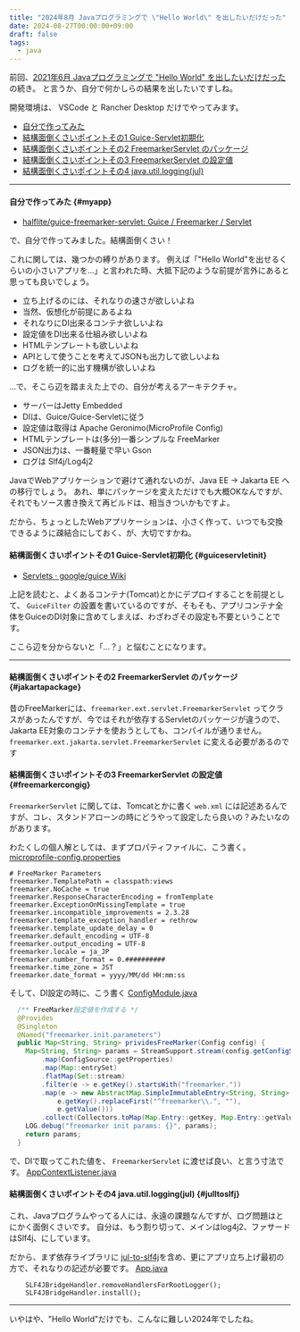 ```yaml
---
title: "2024年8月 Javaプログラミングで \"Hello World\" を出したいだけだった"
date: 2024-08-27T00:00:00+09:00
draft: false
tags:
  - java
---
```


前回、[2021年6月 Javaプログラミングで "Hello World" を出したいだけだった](../20210627_java_dev/) の続き。 と言うか、自分で何かしらの結果を出したいですしね。

開発環境は、 VSCode と Rancher Desktop だけでやってみます。

* [自分で作ってみた](#myapp)
* [結構面倒くさいポイントその1 Guice-Servlet初期化](#guiceservletinit)
* [結構面倒くさいポイントその2 FreemarkerServlet のパッケージ](#jakartapackage)
* [結構面倒くさいポイントその3 FreemarkerServlet の設定値](#freemarkercongig)
* [結構面倒くさいポイントその4 java.util.logging(jul)](#julltoslfj)

_____

#### 自分で作ってみた {#myapp}

* [halflite/guice-freemarker-servlet: Guice / Freemarker / Servlet](https://github.com/halflite/guice-freemarker-servlet)

で、自分で作ってみました。結構面倒くさい！

これに関しては、幾つかの縛りがあります。
例えば「"Hello World"を出せるくらいの小さいアプリを…」と言われた時、大抵下記のような前提が言外にあると思っても良いでしょう。

* 立ち上げるのには、それなりの速さが欲しいよね
* 当然、仮想化が前提にあるよね
* それなりにDI出来るコンテナ欲しいよね
* 設定値をDI出来る仕組み欲しいよね
* HTMLテンプレートも欲しいよね
* APIとして使うことを考えてJSONも出力して欲しいよね
* ログを統一的に出す機構が欲しいよね

…で、そこら辺を踏まえた上での、自分が考えるアーキテクチャ。

* サーバーはJetty Embedded
* DIは、Guice/Guice-Servletに従う
* 設定値は取得は Apache Geronimo(MicroProfile Config)
* HTMLテンプレートは(多分)一番シンプルな FreeMarker
* JSON出力は、一番軽量で早い Gson
* ログは Slf4j/Log4j2 

JavaでWebアプリケーションで避けて通れないのが、Java EE -> Jakarta EE への移行でしょう。 あれ、単にパッケージを変えただけでも大概OKなんですが、それでもソース書き換えて再ビルドは、相当きついかもですよ。

だから、ちょっとしたWebアプリケーションは、小さく作って、いつでも交換できるように疎結合にしておく、が、大切ですかね。

#### 結構面倒くさいポイントその1 Guice-Servlet初期化 {#guiceservletinit}

* [Servlets · google/guice Wiki](https://github.com/google/guice/wiki/Servlets)

上記を読むと、よくあるコンテナ(Tomcat)とかにデプロイすることを前提として、 `GuiceFilter` の設置を書いているのですが、そもそも、アプリコンテナ全体をGuiceのDI対象に含めてしまえば、わざわざその設定も不要ということです。

ここら辺を分からないと「…？」と悩むことになります。

_____

#### 結構面倒くさいポイントその2 FreemarkerServlet のパッケージ {#jakartapackage}

昔のFreeMarkerには、`freemarker.ext.servlet.FreemarkerServlet` ってクラスがあったんですが、今ではそれが依存するServletのパッケージが違うので、Jakarta EE対象のコンテナを使おうとしても、コンパイルが通りません。 `freemarker.ext.jakarta.servlet.FreemarkerServlet` に変える必要があるのです

#### 結構面倒くさいポイントその3 FreemarkerServlet の設定値 {#freemarkercongig}

`FreemarkerServlet` に関しては、Tomcatとかに書く `web.xml` には記述あるんですが、コレ、スタンドアローンの時にどうやって設定したら良いの？みたいなのがあります。

わたくしの個人解としては、まずプロパティファイルに、こう書く。[microprofile-config.properties](https://github.com/halflite/guice-freemarker-servlet/blob/main/app/src/main/resources/META-INF/microprofile-config.properties)

```
# FreeMarker Parameters
freemarker.TemplatePath = classpath:views
freemarker.NoCache = true
freemarker.ResponseCharacterEncoding = fromTemplate
freemarker.ExceptionOnMissingTemplate = true
freemarker.incompatible_improvements = 2.3.28
freemarker.template_exception_handler = rethrow
freemarker.template_update_delay = 0
freemarker.default_encoding = UTF-8
freemarker.output_encoding = UTF-8
freemarker.locale = ja_JP
freemarker.number_format = 0.##########
freemarker.time_zone = JST
freemarker.date_format = yyyy/MM/dd HH:mm:ss
```

そして、DI設定の時に、こう書く [ConfigModule.java](https://github.com/halflite/guice-freemarker-servlet/blob/main/app/src/main/java/app/inject/ConfigModule.java)

```java
  /** FreeMarker設定値を作成する */
  @Provides
  @Singleton
  @Named("freemarker.init.parameters")
  public Map<String, String> prividesFreeMarker(Config config) {
    Map<String, String> params = StreamSupport.stream(config.getConfigSources().spliterator(), false)
        .map(ConfigSource::getProperties)
        .map(Map::entrySet)
        .flatMap(Set::stream)
        .filter(e -> e.getKey().startsWith("freemarker."))
        .map(e -> new AbstractMap.SimpleImmutableEntry<String, String>(
            e.getKey().replaceFirst("^freemarker\\.", ""),
            e.getValue()))
        .collect(Collectors.toMap(Map.Entry::getKey, Map.Entry::getValue, (e1, e2) -> e1));
    LOG.debug("freemarker init params: {}", params);
    return params;
  }
```

で、DIで取ってこれた値を、 `FreemarkerServlet` に渡せば良い、と言う寸法です。 
[AppContextListener.java](https://github.com/halflite/guice-freemarker-servlet/blob/main/app/src/main/java/app/inject/AppContextListener.java "guice-freemarker-servlet/app/src/main/java/app/inject/AppContextListener.java at main · halflite/guice-freemarker-servlet")

#### 結構面倒くさいポイントその4 java.util.logging(jul) {#julltoslfj}

これ、Javaプログラムやってる人には、永遠の課題なんですが、ログ問題はとにかく面倒くさいです。
自分は、もう割り切って、メインはlog4j2、ファサードはSlf4j、にしています。

だから、まず依存ライブラリに [jul-to-slf4j](https://mvnrepository.com/artifact/org.slf4j/jul-to-slf4j "Maven Repository: org.slf4j » jul-to-slf4j")を含め、更にアプリ立ち上げ最初の方で、それなりの記述が必要です。 [App.java](https://github.com/halflite/guice-freemarker-servlet/blob/main/app/src/main/java/app/App.java)

```
    SLF4JBridgeHandler.removeHandlersForRootLogger();
    SLF4JBridgeHandler.install();
```

_____

いやはや、"Hello World"だけでも、こんなに難しい2024年でしたね。
